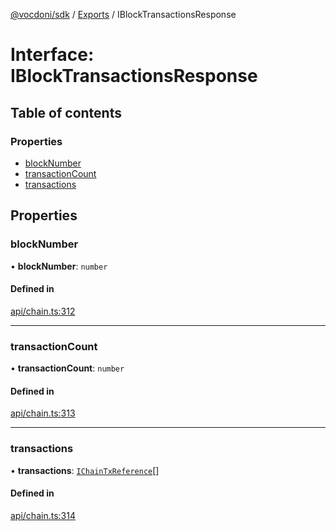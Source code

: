 [@vocdoni/sdk](/sdk) / [Exports](../modules.md) / IBlockTransactionsResponse

# Interface: IBlockTransactionsResponse

## Table of contents

### Properties

- [blockNumber](IBlockTransactionsResponse.md#blocknumber)
- [transactionCount](IBlockTransactionsResponse.md#transactioncount)
- [transactions](IBlockTransactionsResponse.md#transactions)

## Properties

### blockNumber

• **blockNumber**: `number`

#### Defined in

[api/chain.ts:312](https://github.com/vocdoni/vocdoni-sdk/blob/2c8c18a/src/api/chain.ts#L312)

___

### transactionCount

• **transactionCount**: `number`

#### Defined in

[api/chain.ts:313](https://github.com/vocdoni/vocdoni-sdk/blob/2c8c18a/src/api/chain.ts#L313)

___

### transactions

• **transactions**: [`IChainTxReference`](IChainTxReference.md)[]

#### Defined in

[api/chain.ts:314](https://github.com/vocdoni/vocdoni-sdk/blob/2c8c18a/src/api/chain.ts#L314)
